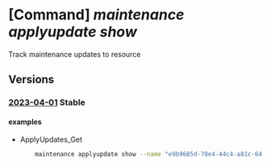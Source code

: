 # [Command] _maintenance applyupdate show_

Track maintenance updates to resource

## Versions

### [2023-04-01](/Resources/mgmt-plane/L3N1YnNjcmlwdGlvbnMve30vcmVzb3VyY2Vncm91cHMve30vcHJvdmlkZXJzL3t9L3t9L3t9L3Byb3ZpZGVycy9taWNyb3NvZnQubWFpbnRlbmFuY2UvYXBwbHl1cGRhdGVzL3t9/2023-04-01.xml) **Stable**

<!-- mgmt-plane /subscriptions/{}/resourcegroups/{}/providers/{}/{}/{}/providers/microsoft.maintenance/applyupdates/{} 2023-04-01 -->

#### examples

- ApplyUpdates_Get
    ```bash
        maintenance applyupdate show --name "e9b9685d-78e4-44c4-a81c-64a14f9b87b6" --provider-name "Microsoft.Compute" --resource-group "examplerg" --resource-name "smdtest1" --resource-type "virtualMachineScaleSets"
    ```
